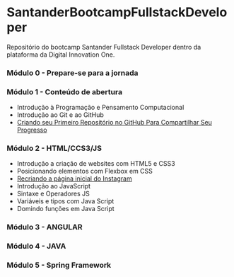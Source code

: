 # SantanderBootcampFullstackDeveloper
Repositório do bootcamp Santander Fullstack Developer dentro da plataforma da Digital Innovation One.

### Módulo 0 - Prepare-se para a jornada

### Módulo 1 - Conteúdo de abertura
- Introdução à Programação e Pensamento Computacional
- Introdução ao Git e ao GitHub
- [Criando seu Primeiro Repositório no GitHub Para Compartilhar Seu Progresso](https://github.com/ArthurBorges/dio-desafio-github)

### Módulo 2 - HTML/CCS3/JS
- Introdução a criação de websites com HTML5 e CSS3
- Posicionando elementos com Flexbox em CSS
- [Recriando a página inicial do Instagram](https://github.com/ArthurBorges/desafioDIO-Instagram.git)
- Introdução ao JavaScript
- Sintaxe e Operadores JS
- Variáveis e tipos com Java Script
- Domindo funções em Java Script

### Módulo 3 - ANGULAR

### Módulo 4 - JAVA

### Módulo 5 - Spring Framework
